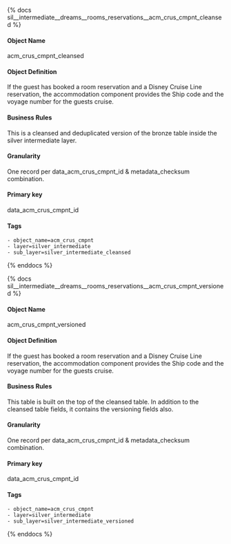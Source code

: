 {% docs sil__intermediate__dreams__rooms_reservations__acm_crus_cmpnt_cleansed %}

#### Object Name
acm_crus_cmpnt_cleansed

#### Object Definition
If the guest has booked a room reservation and a Disney Cruise Line reservation, the accommodation component provides the Ship code and the voyage number for the guests cruise.

#### Business Rules
This is a cleansed and deduplicated version of the bronze table inside the silver intermediate layer.

#### Granularity
One record per data_acm_crus_cmpnt_id & metadata_checksum combination.

#### Primary key
data_acm_crus_cmpnt_id

#### Tags
    - object_name=acm_crus_cmpnt
    - layer=silver_intermediate
    - sub_layer=silver_intermediate_cleansed

{% enddocs %}

{% docs sil__intermediate__dreams__rooms_reservations__acm_crus_cmpnt_versioned %}

#### Object Name
acm_crus_cmpnt_versioned

#### Object Definition
If the guest has booked a room reservation and a Disney Cruise Line reservation, the accommodation component provides the Ship code and the voyage number for the guests cruise.

#### Business Rules
This table is built on the top of the cleansed table. In addition to the cleansed table fields, it contains the versioning fields also.

#### Granularity
One record per data_acm_crus_cmpnt_id & metadata_checksum combination.

#### Primary key
data_acm_crus_cmpnt_id

#### Tags
    - object_name=acm_crus_cmpnt
    - layer=silver_intermediate
    - sub_layer=silver_intermediate_versioned

{% enddocs %}